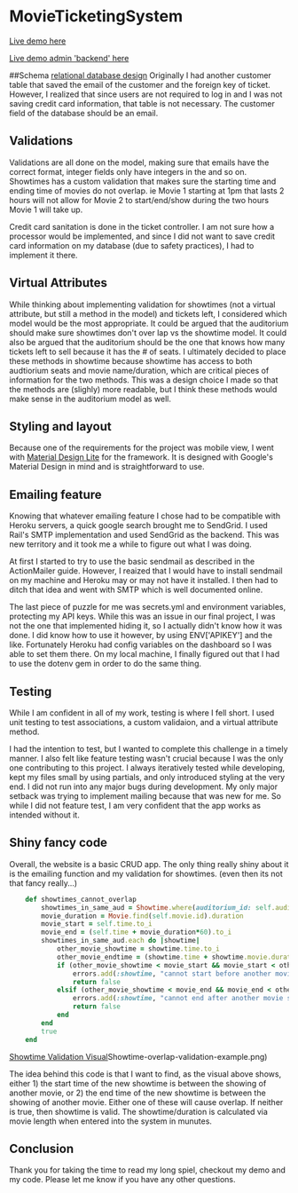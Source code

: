 # MovieTicketingSystem

[Live demo here](https://movie-ticketing-system.herokuapp.com/)

[Live demo admin 'backend' here](https://movie-ticketing-system.herokuapp.com/admin)

##Schema
[relational database design](https://github.com/viKuo/MovieTicketingSystem/blob/master/Schema-design.png)
Originally I had another customer table that saved the email of the customer and the foreign key of ticket. However, I realized that since users are not required to log in and I was not saving credit card information, that table is not necessary. The customer field of the database should be an email.

## Validations
Validations are all done on the model, making sure that emails have the correct format, integer fields only have integers in the and so on. Showtimes has a custom validation that makes sure the starting time and ending time of movies do not overlap. ie Movie 1 starting at 1pm that lasts 2 hours will not allow for Movie 2 to start/end/show during the two hours Movie 1 will take up.

Credit card sanitation is done in the ticket controller. I am not sure how a processor would be implemented, and since I did not want to save credit card information on my database (due to safety practices), I had to implement it there.

## Virtual Attributes
While thinking about implementing validation for showtimes (not a virtual attribute, but still a method in the model) and tickets left, I considered which model would be the most appropriate. It could be argued that the auditorium should make sure showtimes don't over lap vs the showtime model. It could also be argued that the auditorium should be the one that knows how many tickets left to sell because it has the # of seats. I ultimately decided to place these methods in showtime because showtime has access to both audtiorium seats and movie name/duration, which are critical pieces of information for the two methods. This was a design choice I made so that the methods are (slighly) more readable, but I think these methods would make sense in the auditorium model as well.

## Styling and layout
Because one of the requirements for the project was mobile view, I went with [Material Design Lite](https://getmdl.io/index.html) for the framework. It is designed with Google's Material Design in mind and is straightforward to use.

## Emailing feature
Knowing that whatever emailing feature I chose had to be compatible with Heroku servers, a quick google search brought me to SendGrid. I used Rail's SMTP implementation and used SendGrid as the backend. This was new territory and it took me a while to figure out what I was doing.

At first I started to try to use the basic sendmail as described in the ActionMailer guide. However, I reaized that I would have to install sendmail on my machine and Heroku may or may not have it installed. I then had to ditch that idea and went with SMTP which is well documented online.

The last piece of puzzle for me was secrets.yml and environment variables, protecting my API keys. While this was an issue in our final project, I was not the one that implemented hiding it, so I actually didn't know how it was done. I did know how to use it however, by using ENV['APIKEY'] and the like. Fortunately Heroku had config variables on the dashboard so I was able to set them there. On my local machine, I finally figured out that I had to use the dotenv gem in order to do the same thing. 

## Testing
While I am confident in all of my work, testing is where I fell short. I used unit testing to test associations, a custom validaion, and a virtual attribute method.

I had the intention to test, but I wanted to complete this challenge in a timely manner. I also felt like feature testing wasn't crucial because I was the only one contributing to this project. I always iteratively tested while developing, kept my files small by using partials, and only introduced styling at the very end. I did not run into any major bugs during development. My only major setback was trying to implement mailing because that was new for me. So while I did not feature test, I am very confident that the app works as intended without it.

## Shiny fancy code
Overall, the website is a basic CRUD app. The only thing really shiny about it is the emailing function and my validation for showtimes. (even then its not that fancy really...)

```Ruby
	def showtimes_cannot_overlap
		showtimes_in_same_aud = Showtime.where(auditorium_id: self.auditorium.id)
		movie_duration = Movie.find(self.movie.id).duration
		movie_start = self.time.to_i
		movie_end = (self.time + movie_duration*60).to_i
		showtimes_in_same_aud.each do |showtime|
			other_movie_showtime = showtime.time.to_i
			other_movie_endtime = (showtime.time + showtime.movie.duration*60).to_i
			if (other_movie_showtime < movie_start && movie_start < other_movie_endtime)
				errors.add(:showtime, "cannot start before another movie ends")
				return false
			elsif (other_movie_showtime < movie_end && movie_end < other_movie_endtime)
				errors.add(:showtime, "cannot end after another movie starts")
				return false
			end
		end
		true
	end
```


[Showtime Validation Visual](https://github.com/viKuo/MovieTicketingSystem/blob/master/)Showtime-overlap-validation-example.png)

The idea behind this code is that I want to find, as the visual above shows, either 1) the start time of the new showtime is between the showing of another movie, or 2) the end time of the new showtime is between the showing of another movie. Either one of these will cause overlap. If neither is true, then showtime is valid. The showtime/duration is calculated via movie length when entered into the system in munutes.

## Conclusion
Thank you for taking the time to read my long spiel, checkout my demo and my code. Please let me know if you have any other questions.